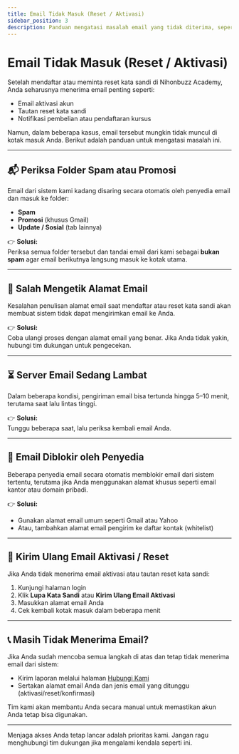 ```yaml
---
title: Email Tidak Masuk (Reset / Aktivasi)
sidebar_position: 3
description: Panduan mengatasi masalah email yang tidak diterima, seperti email aktivasi akun atau reset kata sandi.
---
```


# Email Tidak Masuk (Reset / Aktivasi)

Setelah mendaftar atau meminta reset kata sandi di Nihonbuzz Academy, Anda seharusnya menerima email penting seperti:

- Email aktivasi akun
- Tautan reset kata sandi
- Notifikasi pembelian atau pendaftaran kursus

Namun, dalam beberapa kasus, email tersebut mungkin tidak muncul di kotak masuk Anda. Berikut adalah panduan untuk mengatasi masalah ini.

---

## 📬 Periksa Folder Spam atau Promosi

Email dari sistem kami kadang disaring secara otomatis oleh penyedia email dan masuk ke folder:

- **Spam**
- **Promosi** (khusus Gmail)
- **Update / Sosial** (tab lainnya)

👉 **Solusi:**  
Periksa semua folder tersebut dan tandai email dari kami sebagai **bukan spam** agar email berikutnya langsung masuk ke kotak utama.

---

## 📛 Salah Mengetik Alamat Email

Kesalahan penulisan alamat email saat mendaftar atau reset kata sandi akan membuat sistem tidak dapat mengirimkan email ke Anda.

👉 **Solusi:**  
Coba ulangi proses dengan alamat email yang benar. Jika Anda tidak yakin, hubungi tim dukungan untuk pengecekan.

---

## ⏳ Server Email Sedang Lambat

Dalam beberapa kondisi, pengiriman email bisa tertunda hingga 5–10 menit, terutama saat lalu lintas tinggi.

👉 **Solusi:**  
Tunggu beberapa saat, lalu periksa kembali email Anda.

---

## 📵 Email Diblokir oleh Penyedia

Beberapa penyedia email secara otomatis memblokir email dari sistem tertentu, terutama jika Anda menggunakan alamat khusus seperti email kantor atau domain pribadi.

👉 **Solusi:**
- Gunakan alamat email umum seperti Gmail atau Yahoo
- Atau, tambahkan alamat email pengirim ke daftar kontak (whitelist)

---

## 🔁 Kirim Ulang Email Aktivasi / Reset

Jika Anda tidak menerima email aktivasi atau tautan reset kata sandi:

1. Kunjungi halaman login
2. Klik **Lupa Kata Sandi** atau **Kirim Ulang Email Aktivasi**
3. Masukkan alamat email Anda
4. Cek kembali kotak masuk dalam beberapa menit

---

## 📞 Masih Tidak Menerima Email?

Jika Anda sudah mencoba semua langkah di atas dan tetap tidak menerima email dari sistem:

- Kirim laporan melalui halaman [Hubungi Kami](../hubungi-kami.md)
- Sertakan alamat email Anda dan jenis email yang ditunggu (aktivasi/reset/konfirmasi)

Tim kami akan membantu Anda secara manual untuk memastikan akun Anda tetap bisa digunakan.

---

Menjaga akses Anda tetap lancar adalah prioritas kami. Jangan ragu menghubungi tim dukungan jika mengalami kendala seperti ini.
